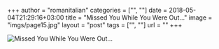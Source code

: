 +++
author = "romanitalian"
categories = ["", ""]
date = 2018-05-04T21:29:16+03:00
title = "Missed You While You Were Out…"
image = "imgs/page15.jpg"
layout = "post"
tags = ["", ""]
url = ""
+++

<img src="/imgs/page15.jpg" alt="Missed You While You Were Out…">